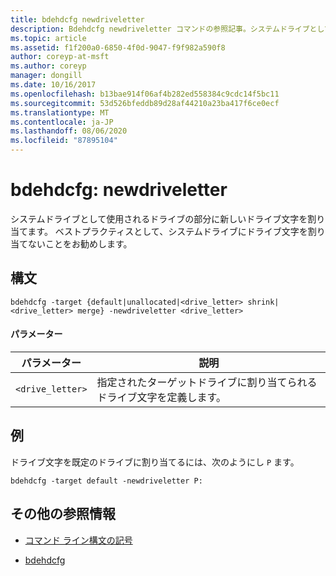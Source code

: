 ```yaml
---
title: bdehdcfg newdriveletter
description: Bdehdcfg newdriveletter コマンドの参照記事。システムドライブとして使用されるドライブの部分に新しいドライブ文字を割り当てます。
ms.topic: article
ms.assetid: f1f200a0-6850-4f0d-9047-f9f982a590f8
author: coreyp-at-msft
ms.author: coreyp
manager: dongill
ms.date: 10/16/2017
ms.openlocfilehash: b13bae914f06af4b282ed558384c9cdc14f5bc11
ms.sourcegitcommit: 53d526bfeddb89d28af44210a23ba417f6ce0ecf
ms.translationtype: MT
ms.contentlocale: ja-JP
ms.lasthandoff: 08/06/2020
ms.locfileid: "87895104"
---
```

# <a name="bdehdcfg-newdriveletter"></a>bdehdcfg: newdriveletter

システムドライブとして使用されるドライブの部分に新しいドライブ文字を割り当てます。 ベストプラクティスとして、システムドライブにドライブ文字を割り当てないことをお勧めします。

## <a name="syntax"></a>構文

```
bdehdcfg -target {default|unallocated|<drive_letter> shrink|<drive_letter> merge} -newdriveletter <drive_letter>
```

#### <a name="parameters"></a>パラメーター

| パラメーター | 説明 |
| ---------| ----------- |
| `<drive_letter>` | 指定されたターゲットドライブに割り当てられるドライブ文字を定義します。 |

## <a name="examples"></a>例

ドライブ文字を既定のドライブに割り当てるには、次のようにし `P` ます。

```
bdehdcfg -target default -newdriveletter P:
```

## <a name="additional-references"></a>その他の参照情報

- [コマンド ライン構文の記号](command-line-syntax-key.md)

- [bdehdcfg](bdehdcfg.md)
